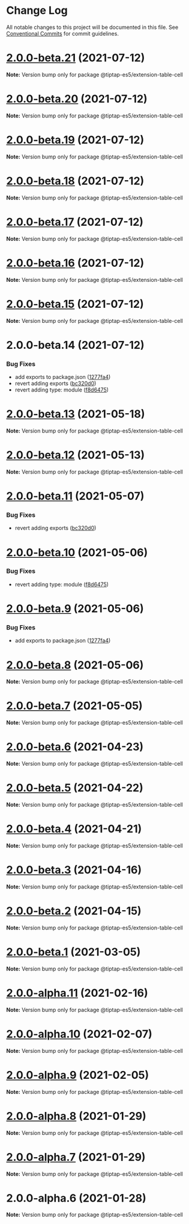 # Change Log

All notable changes to this project will be documented in this file.
See [Conventional Commits](https://conventionalcommits.org) for commit guidelines.

# [2.0.0-beta.21](https://github.com/justame/tiptap/compare/@tiptap-es5/extension-table-cell@2.0.0-beta.20...@tiptap-es5/extension-table-cell@2.0.0-beta.21) (2021-07-12)

**Note:** Version bump only for package @tiptap-es5/extension-table-cell





# [2.0.0-beta.20](https://github.com/justame/tiptap/compare/@tiptap-es5/extension-table-cell@2.0.0-beta.19...@tiptap-es5/extension-table-cell@2.0.0-beta.20) (2021-07-12)

**Note:** Version bump only for package @tiptap-es5/extension-table-cell





# [2.0.0-beta.19](https://github.com/justame/tiptap/compare/@tiptap-es5/extension-table-cell@2.0.0-beta.18...@tiptap-es5/extension-table-cell@2.0.0-beta.19) (2021-07-12)

**Note:** Version bump only for package @tiptap-es5/extension-table-cell





# [2.0.0-beta.18](https://github.com/justame/tiptap/compare/@tiptap-es5/extension-table-cell@2.0.0-beta.17...@tiptap-es5/extension-table-cell@2.0.0-beta.18) (2021-07-12)

**Note:** Version bump only for package @tiptap-es5/extension-table-cell





# [2.0.0-beta.17](https://github.com/justame/tiptap/compare/@tiptap-es5/extension-table-cell@2.0.0-beta.16...@tiptap-es5/extension-table-cell@2.0.0-beta.17) (2021-07-12)

**Note:** Version bump only for package @tiptap-es5/extension-table-cell





# [2.0.0-beta.16](https://github.com/justame/tiptap/compare/@tiptap-es5/extension-table-cell@2.0.0-beta.15...@tiptap-es5/extension-table-cell@2.0.0-beta.16) (2021-07-12)

**Note:** Version bump only for package @tiptap-es5/extension-table-cell





# [2.0.0-beta.15](https://github.com/justame/tiptap/compare/@tiptap-es5/extension-table-cell@2.0.0-beta.14...@tiptap-es5/extension-table-cell@2.0.0-beta.15) (2021-07-12)

**Note:** Version bump only for package @tiptap-es5/extension-table-cell





# 2.0.0-beta.14 (2021-07-12)


### Bug Fixes

* add exports to package.json ([1277fa4](https://github.com/justame/tiptap/commit/1277fa47151e9c039508cdb219bdd0ffe647f4ee))
* revert adding exports ([bc320d0](https://github.com/justame/tiptap/commit/bc320d0b4b80b0e37a7e47a56e0f6daec6e65d98))
* revert adding type: module ([f8d6475](https://github.com/justame/tiptap/commit/f8d6475e2151faea6f96baecdd6bd75880d50d2c))





# [2.0.0-beta.13](https://github.com/ueberdosis/tiptap/compare/@tiptap-es5/extension-table-cell@2.0.0-beta.12...@tiptap-es5/extension-table-cell@2.0.0-beta.13) (2021-05-18)

**Note:** Version bump only for package @tiptap-es5/extension-table-cell

# [2.0.0-beta.12](https://github.com/ueberdosis/tiptap/compare/@tiptap-es5/extension-table-cell@2.0.0-beta.11...@tiptap-es5/extension-table-cell@2.0.0-beta.12) (2021-05-13)

**Note:** Version bump only for package @tiptap-es5/extension-table-cell

# [2.0.0-beta.11](https://github.com/ueberdosis/tiptap/compare/@tiptap-es5/extension-table-cell@2.0.0-beta.10...@tiptap-es5/extension-table-cell@2.0.0-beta.11) (2021-05-07)

### Bug Fixes

- revert adding exports ([bc320d0](https://github.com/ueberdosis/tiptap/commit/bc320d0b4b80b0e37a7e47a56e0f6daec6e65d98))

# [2.0.0-beta.10](https://github.com/ueberdosis/tiptap/compare/@tiptap-es5/extension-table-cell@2.0.0-beta.9...@tiptap-es5/extension-table-cell@2.0.0-beta.10) (2021-05-06)

### Bug Fixes

- revert adding type: module ([f8d6475](https://github.com/ueberdosis/tiptap/commit/f8d6475e2151faea6f96baecdd6bd75880d50d2c))

# [2.0.0-beta.9](https://github.com/ueberdosis/tiptap/compare/@tiptap-es5/extension-table-cell@2.0.0-beta.8...@tiptap-es5/extension-table-cell@2.0.0-beta.9) (2021-05-06)

### Bug Fixes

- add exports to package.json ([1277fa4](https://github.com/ueberdosis/tiptap/commit/1277fa47151e9c039508cdb219bdd0ffe647f4ee))

# [2.0.0-beta.8](https://github.com/ueberdosis/tiptap/compare/@tiptap-es5/extension-table-cell@2.0.0-beta.7...@tiptap-es5/extension-table-cell@2.0.0-beta.8) (2021-05-06)

**Note:** Version bump only for package @tiptap-es5/extension-table-cell

# [2.0.0-beta.7](https://github.com/ueberdosis/tiptap/compare/@tiptap-es5/extension-table-cell@2.0.0-beta.6...@tiptap-es5/extension-table-cell@2.0.0-beta.7) (2021-05-05)

**Note:** Version bump only for package @tiptap-es5/extension-table-cell

# [2.0.0-beta.6](https://github.com/ueberdosis/tiptap/compare/@tiptap-es5/extension-table-cell@2.0.0-beta.5...@tiptap-es5/extension-table-cell@2.0.0-beta.6) (2021-04-23)

**Note:** Version bump only for package @tiptap-es5/extension-table-cell

# [2.0.0-beta.5](https://github.com/ueberdosis/tiptap/compare/@tiptap-es5/extension-table-cell@2.0.0-beta.4...@tiptap-es5/extension-table-cell@2.0.0-beta.5) (2021-04-22)

**Note:** Version bump only for package @tiptap-es5/extension-table-cell

# [2.0.0-beta.4](https://github.com/ueberdosis/tiptap/compare/@tiptap-es5/extension-table-cell@2.0.0-beta.3...@tiptap-es5/extension-table-cell@2.0.0-beta.4) (2021-04-21)

**Note:** Version bump only for package @tiptap-es5/extension-table-cell

# [2.0.0-beta.3](https://github.com/ueberdosis/tiptap/compare/@tiptap-es5/extension-table-cell@2.0.0-beta.2...@tiptap-es5/extension-table-cell@2.0.0-beta.3) (2021-04-16)

**Note:** Version bump only for package @tiptap-es5/extension-table-cell

# [2.0.0-beta.2](https://github.com/ueberdosis/tiptap/compare/@tiptap-es5/extension-table-cell@2.0.0-beta.1...@tiptap-es5/extension-table-cell@2.0.0-beta.2) (2021-04-15)

**Note:** Version bump only for package @tiptap-es5/extension-table-cell

# [2.0.0-beta.1](https://github.com/ueberdosis/tiptap/compare/@tiptap-es5/extension-table-cell@2.0.0-alpha.11...@tiptap-es5/extension-table-cell@2.0.0-beta.1) (2021-03-05)

**Note:** Version bump only for package @tiptap-es5/extension-table-cell

# [2.0.0-alpha.11](https://github.com/ueberdosis/tiptap/compare/@tiptap-es5/extension-table-cell@2.0.0-alpha.10...@tiptap-es5/extension-table-cell@2.0.0-alpha.11) (2021-02-16)

**Note:** Version bump only for package @tiptap-es5/extension-table-cell

# [2.0.0-alpha.10](https://github.com/ueberdosis/tiptap/compare/@tiptap-es5/extension-table-cell@2.0.0-alpha.9...@tiptap-es5/extension-table-cell@2.0.0-alpha.10) (2021-02-07)

**Note:** Version bump only for package @tiptap-es5/extension-table-cell

# [2.0.0-alpha.9](https://github.com/ueberdosis/tiptap/compare/@tiptap-es5/extension-table-cell@2.0.0-alpha.8...@tiptap-es5/extension-table-cell@2.0.0-alpha.9) (2021-02-05)

**Note:** Version bump only for package @tiptap-es5/extension-table-cell

# [2.0.0-alpha.8](https://github.com/ueberdosis/tiptap/compare/@tiptap-es5/extension-table-cell@2.0.0-alpha.7...@tiptap-es5/extension-table-cell@2.0.0-alpha.8) (2021-01-29)

**Note:** Version bump only for package @tiptap-es5/extension-table-cell

# [2.0.0-alpha.7](https://github.com/ueberdosis/tiptap/compare/@tiptap-es5/extension-table-cell@2.0.0-alpha.6...@tiptap-es5/extension-table-cell@2.0.0-alpha.7) (2021-01-29)

**Note:** Version bump only for package @tiptap-es5/extension-table-cell

# 2.0.0-alpha.6 (2021-01-28)

**Note:** Version bump only for package @tiptap-es5/extension-table-cell

